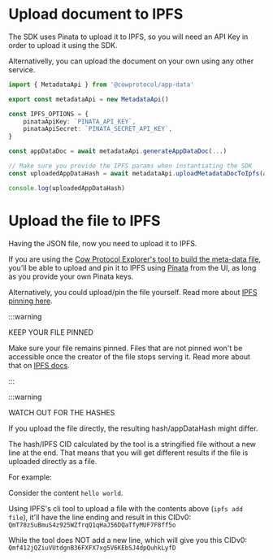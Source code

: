 # Upload document to IPFS

The SDK uses Pinata to upload it to IPFS, so you will need an API Key in order to upload it using the SDK.

Alternativelly, you can upload the document on your own using any other service.

```typescript
import { MetadataApi } from '@cowprotocol/app-data'

export const metadataApi = new MetadataApi()

const IPFS_OPTIONS = {
    pinataApiKey: `PINATA_API_KEY`,
    pinataApiSecret: `PINATA_SECRET_API_KEY`,
}

const appDataDoc = await metadataApi.generateAppDataDoc(...)

// Make sure you provide the IPFS params when instantiating the SDK
const uploadedAppDataHash = await metadataApi.uploadMetadataDocToIpfs(appDataDoc, IPFS_OPTIONS)

console.log(uploadedAppDataHash)
```

# Upload the file to IPFS

Having the JSON file, now you need to upload it to IPFS.

If you are using the [Cow Protocol Explorer's tool to build the meta-data file](https://explorer.cow.fi/appdata), you'll be able to upload and pin it to IPFS using [Pinata](https://www.pinata.cloud/) from the UI, as long as you provide your own Pinata keys.

Alternatively, you could upload/pin the file yourself. Read more about [IPFS pinning here](https://docs.ipfs.tech/how-to/pin-files/).

:::warning

KEEP YOUR FILE PINNED

Make sure your file remains pinned. Files that are not pinned won't be accessible once the creator of the file stops serving it. Read more about that on [IPFS docs](https://docs.ipfs.tech/how-to/pin-files/).

:::

:::warning

WATCH OUT FOR THE HASHES

If you upload the file directly, the resulting hash/appDataHash might differ.

The hash/IPFS CID calculated by the tool is a stringified file without a new line at the end. That means that you will get different results if the file is uploaded directly as a file.

For example:

Consider the content `hello world`.

Using IPFS's cli tool to upload a file with the contents above (`ipfs add file`), it'll have the line ending and result in this CIDv0: `QmT78zSuBmuS4z925WZfrqQ1qHaJ56DQaTfyMUF7F8ff5o`

While the tool does NOT add a new line, which will give you this CIDv0: `Qmf412jQZiuVUtdgnB36FXFX7xg5V6KEbSJ4dpQuhkLyfD`
